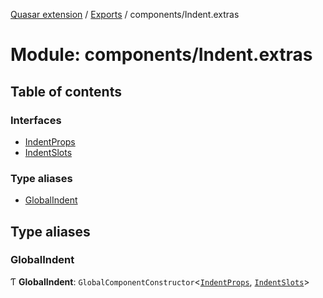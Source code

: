 [Quasar extension](../index.md) / [Exports](../modules.md) / components/Indent.extras

# Module: components/Indent.extras

## Table of contents

### Interfaces

- [IndentProps](../interfaces/components_Indent_extras.IndentProps.md)
- [IndentSlots](../interfaces/components_Indent_extras.IndentSlots.md)

### Type aliases

- [GlobalIndent](components_Indent_extras.md#globalindent)

## Type aliases

### GlobalIndent

Ƭ **GlobalIndent**: `GlobalComponentConstructor`<[`IndentProps`](../interfaces/components_Indent_extras.IndentProps.md), [`IndentSlots`](../interfaces/components_Indent_extras.IndentSlots.md)\>
